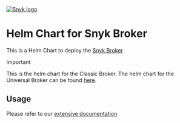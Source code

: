 
[![Snyk logo](https://snyk.io/style/asset/logo/snyk-print.svg)](https://snyk.io) 

# Helm Chart for Snyk Broker

This is a Helm Chart to deploy the [Snyk Broker](https://docs.snyk.io/enterprise-setup/snyk-broker)

> [!IMPORTANT]
> This is the helm chart for the Classic Broker. The helm chart for the Universal Broker can be found [here](https://github.com/snyk/snyk-universal-broker-helm).

## Usage

Please refer to our [extensive documentation](https://docs.snyk.io/enterprise-setup/snyk-broker/install-and-configure-snyk-broker/install-and-configure-broker-using-helm)
